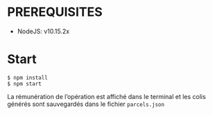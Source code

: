# PREREQUISITES

- NodeJS: v10.15.2x

# Start

```
$ npm install
$ npm start
```

La rémunération de l’opération est affiché dans le terminal et les colis générés sont sauvegardés dans le fichier `parcels.json`
